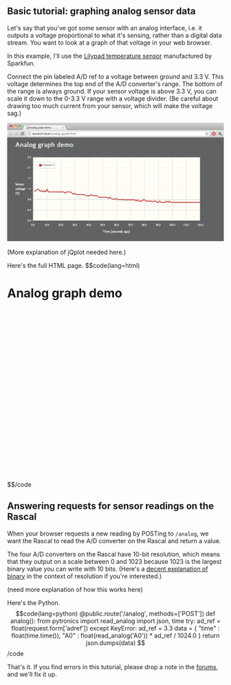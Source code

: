 ## Basic tutorial: graphing analog sensor data ##

Let's say that you've got some sensor with an analog interface, i.e. it outputs a voltage proportional to what it's sensing, rather than a digital data stream. You want to look at a graph of that voltage in your web browser.

In this example, I'll use the [Lilypad temperature sensor][1] manufactured by Sparkfun.

Connect the pin labeled A/D ref to a voltage between ground and 3.3 V. This voltage determines the top end of the A/D converter's range. The bottom of the range is always ground. If your sensor voltage is above 3.3 V, you can scale it down to the 0-3.3 V range with a voltage divider. (Be careful about drawing too much current from your sensor, which will make the voltage sag.)

<img class="span14" src="/img/analog-graph-demo-screenshot.png">

(More explanation of jQplot needed here.)

Here's the full HTML page.
$$code(lang=html)
<html>
<head>
    <meta charset="utf-8">
    <title>Analog graph demo</title>
    <link rel="stylesheet" type="text/css" href="http://fonts.googleapis.com/css?family=Droid+Sans|Molengo">
    <link rel="stylesheet" type="text/css" href="/static/demo.css">
    <link rel="shortcut icon" href="/static/favicon.ico">
    <script src="/static/jquery-1.5.js"></script>
    <!--[if IE]><script language="javascript" type="text/javascript" src="/excanvas.js"></script><![endif]-->
    <script language="javascript" type="text/javascript" src="/static/jquery.jqplot.js"></script>
    <link rel="stylesheet" type="text/css" href="/static/jquery.jqplot.css" />
</head>
<body>
    <div class="rascalcontent">
        <h1>Analog graph demo</h1>
        <div id="chart1" style="height:400px;width:900px;"></div>
    </div>
    <script language="javascript" type="text/javascript">
    chartOptions = {
        legend: {
            show: true,
            location: "nw" },
        title: "Channel 0",
        series: [
            {label: "Channel 0", lineWidth:3, showMarker:false}
        ],
        axes: {
            xaxis: {
                label: "Time [seconds ago]",
                min: 0,
                max: 120,
                pad: 0 },
            yaxis: {
                label: "Sensor voltage [V]",
                min: 0,
                max: 2.5 },
        },
        seriesColors: [ "#cd2820" ]
    };
    a0 = new Array();
    setInterval(function() {
        $.post("analog",  { adref: 2.5 }, function(response) {
            data = $.parseJSON(response);
            if(a0.length > chartOptions.axes.xaxis.max) {
                a0.pop();
            }
            a0.unshift(data.A0);
            $.jqplot("chart1", [a0], chartOptions).replot();
        });
    }, 200);
    </script>
</body>
</html>
$$/code

## Answering requests for sensor readings on the Rascal ##

When your browser requests a new reading by POSTing to <code>/analog</code>, we want the Rascal to read the A/D converter on the Rascal and return a value.

The four A/D converters on the Rascal have 10-bit resolution, which means that they output on a scale between 0 and 1023 because 1023 is the largest binary value you can write with 10 bits. (Here's a [decent explanation of binary][3] in the context of resolution if you're interested.)

(need more explanation of how this works here)

Here's the Python.
$$code(lang=python)
@public.route('/analog', methods=['POST'])
def analog():
    from pytronics import read_analog
    import json, time
    try:
        ad_ref = float(request.form['adref'])
    except KeyError:
        ad_ref = 3.3
    data = {
        "time" : float(time.time()),
        "A0" : float(read_analog('A0')) * ad_ref / 1024.0
    }
    return json.dumps(data)
$$/code

That's it. If you find errors in this tutorial, please drop a note in the [forums][2], and we'll fix it up.

[1]: http://www.sparkfun.com/products/8777
[2]: /forum/
[3]: http://www.allaboutcircuits.com/vol_4/chpt_13/10.html
